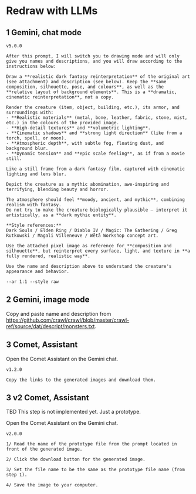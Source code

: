 # Redraw with LLMs

## 1 Gemini, chat mode

```text
v5.0.0

After this prompt, I will switch you to drawing mode and will only give you names and descriptions, and you will draw according to the instructions below:

Draw a **realistic dark fantasy reinterpretation** of the original art (see attachment) and description (see below). Keep the **same composition, silhouette, pose, and colours**, as well as the **relative layout of background elements**. This is a **dramatic, cinematic reinterpretation**, not a copy.

Render the creature (item, object, building, etc.), its armor, and surroundings with:
- **Realistic materials** (metal, bone, leather, fabric, stone, mist, etc.) in the colours of the provided image.
- **High-detail textures** and **volumetric lighting**.
- **Cinematic shadows** and **strong light direction** (like from a torch, spell, or moon).
- **Atmospheric depth**, with subtle fog, floating dust, and background blur.
- **Dynamic tension** and **epic scale feeling**, as if from a movie still.

Like a still frame from a dark fantasy film, captured with cinematic lighting and lens blur.

Depict the creature as a mythic abomination, awe-inspiring and terrifying, blending beauty and horror.

The atmosphere should feel **moody, ancient, and mythic**, combining realism with fantasy.
Do not try to make the creature biologically plausible — interpret it artistically, as a **dark mythic entity**.

**Style references:** 
Dark Souls / Elden Ring / Diablo IV / Magic: The Gathering / Greg Rutkowski / Magali Villeneuve / Wētā Workshop concept art.

Use the attached pixel image as reference for **composition and silhouette**, but reinterpret every surface, light, and texture in **a fully rendered, realistic way**.

Use the name and description above to understand the creature's appearance and behavior.

--ar 1:1 --style raw

```

## 2 Gemini, image mode

Copy and paste name and description from <https://github.com/crawl/crawl/blob/master/crawl-ref/source/dat/descript/monsters.txt>.

## 3 Comet, Assistant

Open the Comet Assistant on the Gemini chat.

```text
v1.2.0

Copy the links to the generated images and download them.

```

## 3 v2 Comet, Assistant

TBD This step is not implemented yet. Just a prototype.

Open the Comet Assistant on the Gemini chat.

```text
v2.0.0

1/ Read the name of the prototype file from the prompt located in front of the generated image.

2/ Click the download button for the generated image.

3/ Set the file name to be the same as the prototype file name (from step 1).

4/ Save the image to your computer.

```
